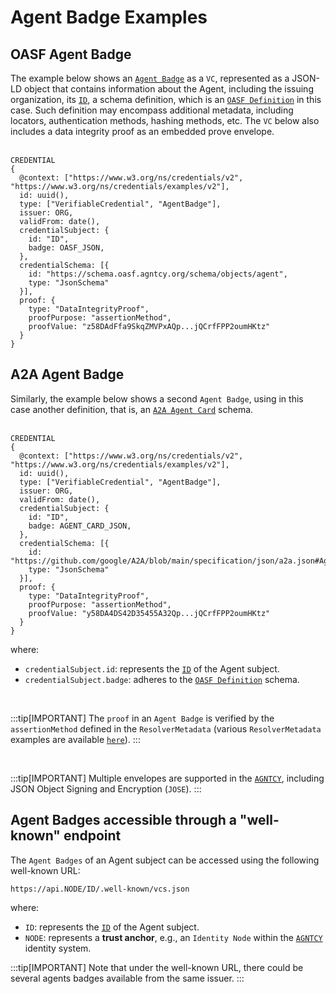 # Agent Badge Examples

## OASF Agent Badge

The example below shows an [`Agent Badge`](./intro.md) as a `VC`, represented as a JSON-LD object that contains information about the Agent, including the issuing organization, its [`ID`](/docs/id/definitions), a schema definition, which is an [`OASF Definition`](https://schema.oasf.agntcy.org/objects/agent) in this case. Such definition may encompass additional metadata, including locators, authentication methods, hashing methods, etc. The `VC` below also includes a data integrity proof as an embedded prove envelope.<br /><br />

```
CREDENTIAL
{
  @context: ["https://www.w3.org/ns/credentials/v2", "https://www.w3.org/ns/credentials/examples/v2"],
  id: uuid(),
  type: ["VerifiableCredential", "AgentBadge"],
  issuer: ORG,
  validFrom: date(),
  credentialSubject: {
    id: "ID",
    badge: OASF_JSON,
  },
  credentialSchema: [{
    id: "https://schema.oasf.agntcy.org/schema/objects/agent",
    type: "JsonSchema"
  }],
  proof: {
    type: "DataIntegrityProof",
    proofPurpose: "assertionMethod",
    proofValue: "z58DAdFfa9SkqZMVPxAQp...jQCrfFPP2oumHKtz"
  }
}

```

## A2A Agent Badge

Similarly, the example below shows a second `Agent Badge`, using in this case another definition, that is, an [`A2A Agent Card`](https://github.com/google/A2A/blob/main/specification/json/a2a.json#AgentCard) schema.<br /><br />

```
CREDENTIAL
{
  @context: ["https://www.w3.org/ns/credentials/v2", "https://www.w3.org/ns/credentials/examples/v2"],
  id: uuid(),
  type: ["VerifiableCredential", "AgentBadge"],
  issuer: ORG,
  validFrom: date(),
  credentialSubject: {
    id: "ID",
    badge: AGENT_CARD_JSON,
  },
  credentialSchema: [{
    id: "https://github.com/google/A2A/blob/main/specification/json/a2a.json#AgentCard",
    type: "JsonSchema"
  }],
  proof: {
    type: "DataIntegrityProof",
    proofPurpose: "assertionMethod",
    proofValue: "y58DA4DS42D35455A32Qp...jQCrfFPP2oumHKtz"
  }
}

```

where:

- `credentialSubject.id`: represents the [`ID`](/docs/id/definitions) of the Agent subject.
- `credentialSubject.badge`: adheres to the [`OASF Definition`](https://schema.oasf.agntcy.org/objects/agent) schema.

<br />

:::tip[IMPORTANT]
The `proof` in an `Agent Badge` is verified by the `assertionMethod` defined in the `ResolverMetadata` (various `ResolverMetadata` examples are available [`here`](../id/examples.md)).
:::

<br />

:::tip[IMPORTANT]
Multiple envelopes are supported in the [`AGNTCY`](https://agntcy.org/), including JSON Object Signing and Encryption (`JOSE`).
:::

## Agent Badges accessible through a "well-known" endpoint

The `Agent Badges` of an Agent subject can be accessed using the following well-known URL:

```
https://api.NODE/ID/.well-known/vcs.json
```

where:

- `ID`: represents the [`ID`](/docs/id/definitions) of the Agent subject.
- `NODE`: represents a **trust anchor**, e.g., an `Identity Node` within the [`AGNTCY`](https://agntcy.org/) identity system.

:::tip[IMPORTANT]
Note that under the well-known URL, there could be several agents badges available from the same issuer.
:::
